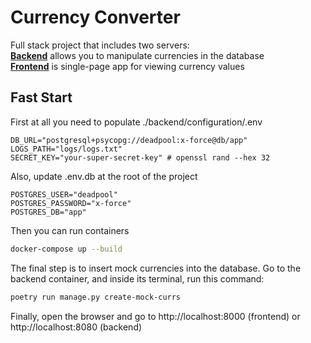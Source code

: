 # Currency Converter
Full stack project that includes two servers:\
[**Backend**](./backend/README.md) allows you to manipulate currencies in the database\
[**Frontend**](./frontend/README.md) is single-page app for viewing currency values

## Fast Start
First at all you need to populate ./backend/configuration/.env
```env
DB_URL="postgresql+psycopg://deadpool:x-force@db/app"
LOGS_PATH="logs/logs.txt"
SECRET_KEY="your-super-secret-key" # openssl rand --hex 32
```
Also, update .env.db at the root of the project
```env
POSTGRES_USER="deadpool"
POSTGRES_PASSWORD="x-force"
POSTGRES_DB="app"
```
Then you can run containers
```bash
docker-compose up --build
```
The final step is to insert mock currencies into the database. Go to the backend container, and inside its terminal, run this command:
```bash
poetry run manage.py create-mock-currs
```
Finally, open the browser and go to http://localhost:8000 (frontend) or http://localhost:8080 (backend)
